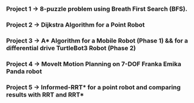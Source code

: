### Project 1 -> 8-puzzle problem using Breath First Search (BFS).
### Project 2 -> Dijkstra Algorithm for a Point Robot
### Project 3 -> A* Algorithm for a Mobile Robot (Phase 1) && for a differential drive TurtleBot3 Robot (Phase 2)
### Project 4 -> MoveIt Motion Planning on 7-DOF Franka Emika Panda robot
### Project 5 -> Informed-RRT* for a point robot and comparing results with RRT and RRT*
